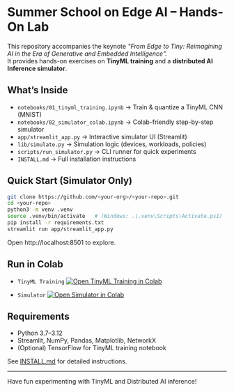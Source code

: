 
# Summer School on Edge AI – Hands-On Lab

This repository accompanies the keynote *"From Edge to Tiny: Reimagining AI in the Era of Generative and Embedded Intelligence".*  
It provides hands-on exercises on **TinyML training** and a **distributed AI Inference simulator**.

## What’s Inside
- `notebooks/01_tinyml_training.ipynb` → Train & quantize a TinyML CNN (MNIST)  
- `notebooks/02_simulator_colab.ipynb` → Colab-friendly step-by-step simulator  
- `app/streamlit_app.py` → Interactive simulator UI (Streamlit)  
- `lib/simulate.py` → Simulation logic (devices, workloads, policies)  
- `scripts/run_simulator.py` → CLI runner for quick experiments  
- `INSTALL.md` → Full installation instructions  

## Quick Start (Simulator Only)
```bash
git clone https://github.com/<your-org>/<your-repo>.git
cd <your-repo>
python3 -m venv .venv
source .venv/bin/activate   # (Windows: .\.venv\Scripts\Activate.ps1)
pip install -r requirements.txt
streamlit run app/streamlit_app.py
```

Open http://localhost:8501 to explore.

## Run in Colab
- `TinyML Training` [![Open TinyML Training in Colab](https://colab.research.google.com/assets/colab-badge.svg)](https://colab.research.google.com/drive/15OEifrX-zNcVeYvsXhLkoi9MfLw40x4W?usp=sharing)

- `Simulator` [![Open Simulator in Colab](https://colab.research.google.com/assets/colab-badge.svg)](https://colab.research.google.com/drive/1jwduBVq0Xcla1Q-lLdC-gbtwBRiTJcB5?usp=sharing)

## Requirements
- Python 3.7–3.12  
- Streamlit, NumPy, Pandas, Matplotlib, NetworkX  
- (Optional) TensorFlow for TinyML training notebook  

See [INSTALL.md](INSTALL.md) for detailed instructions.

---
Have fun experimenting with TinyML and Distributed AI inference!
